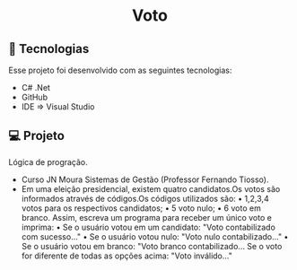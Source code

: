 <h1 align="center"> Voto </h1>

## 🚀 Tecnologias

Esse projeto foi desenvolvido com as seguintes tecnologias:

- C# .Net
- GitHub
- IDE => Visual Studio

## 💻 Projeto

Lógica de progração.

- Curso JN Moura Sistemas de Gestão (Professor Fernando Tiosso).
- Em uma eleição presidencial, existem quatro candidatos.Os votos são informados através de códigos.Os códigos utilizados são:
    • 1,2,3,4 votos para os respectivos candidatos;
    • 5 voto nulo; 
    • 6 voto em branco.
    Assim, escreva um programa para receber um único voto e imprima: 
    • Se o usuário votou em um candidato: "Voto contabilizado com sucesso..."
    • Se o usuário votou nulo: "Voto nulo contabilizado..."
    • Se o usuário votou em branco: "Voto branco contabilizado...
      Se o voto for diferente de todas as opções acima: "Voto inválido..."
